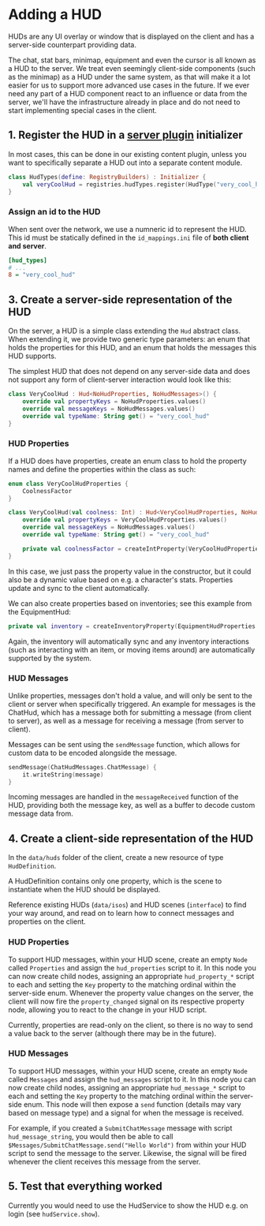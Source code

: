 # Adding a HUD

HUDs are any UI overlay or window that is displayed on the client and has a server-side counterpart providing data.

The chat, stat bars, minimap, equipment and even the cursor is all known as a HUD to the server.
We treat even seemingly client-side components (such as the minimap) as a HUD under the same system, as that will make it a lot easier for us to support more advanced use cases in the future.
If we ever need any part of a HUD component react to an influence or data from the server, we'll have the infrastructure already in place and do not need to start implementing special cases in the client.

## 1. Register the HUD in a [server plugin](server-plugins.md) initializer

In most cases, this can be done in our existing content plugin, unless you want to specifically separate a HUD out into a separate content module.

```kotlin
class HudTypes(define: RegistryBuilders) : Initializer {
    val veryCoolHud = registries.hudTypes.register(HudType("very_cool_hud"))
}
```

### Assign an id to the HUD

When sent over the network, we use a numneric id to represent the HUD. This id must be statically defined in the `id_mappings.ini` file of **both client and server**.

```ini
[hud_types]
# ...
8 = "very_cool_hud"
```

## 3. Create a server-side representation of the HUD

On the server, a HUD is a simple class extending the `Hud` abstract class. When extending it, we provide two generic type parameters: an enum that holds the properties for this HUD, and an enum that holds the messages this HUD supports.

The simplest HUD that does not depend on any server-side data and does not support any form of client-server interaction would look like this:

```kotlin
class VeryCoolHud : Hud<NoHudProperties, NoHudMessages>() {
    override val propertyKeys = NoHudProperties.values()
    override val messageKeys = NoHudMessages.values()
    override val typeName: String get() = "very_cool_hud"
}
```

### HUD Properties

If a HUD does have properties, create an enum class to hold the property names and define the properties within the class as such:

```kotlin
enum class VeryCoolHudProperties {
    CoolnessFactor
}

class VeryCoolHud(val coolness: Int) : Hud<VeryCoolHudProperties, NoHudMessages>() {
    override val propertyKeys = VeryCoolHudProperties.values()
    override val messageKeys = NoHudMessages.values()
    override val typeName: String get() = "very_cool_hud"

    private val coolnessFactor = createIntProperty(VeryCoolHudProperties.CoolnessFactor).from { coolness }
}
```

In this case, we just pass the property value in the constructor, but it could also be a dynamic value based on e.g. a character's stats. Properties update and sync to the client automatically.

We can also create properties based on inventories; see this example from the EquipmentHud:

```kotlin
private val inventory = createInventoryProperty(EquipmentHudProperties.Inventory).from { inventoryMapper[target]?.defaultInventory }
```

Again, the inventory will automatically sync and any inventory interactions (such as interacting with an item, or moving items around) are automatically supported by the system.

### HUD Messages

Unlike properties, messages don't hold a value, and will only be sent to the client or server when specifically triggered.
An example for messages is the ChatHud, which has a message both for submitting a message (from client to server), as well as a message for receiving a message (from server to client).

Messages can be sent using the `sendMessage` function, which allows for custom data to be encoded alongside the message.

```kotlin
sendMessage(ChatHudMessages.ChatMessage) {
    it.writeString(message)
}
```

Incoming messages are handled in the `messageReceived` function of the HUD, providing both the message key, as well as a buffer to decode custom message data from.

## 4. Create a client-side representation of the HUD

In the `data/huds` folder of the client, create a new resource of type `HudDefinition`.

A HudDefinition contains only one property, which is the scene to instantiate when the HUD should be displayed.

Reference existing HUDs (`data/isos`) and HUD scenes (`interface`) to find your way around, and read on to learn how to connect messages and properties on the client.

### HUD Properties

To support HUD messages, within your HUD scene, create an empty `Node` called `Properties` and assign the `hud_properties` script to it.
In this node you can now create child nodes, assigning an appropriate `hud_property_*` script to each and setting the `Key` property to the matching ordinal within the server-side enum.
Whenever the property value changes on the server, the client will now fire the `property_changed` signal on its respective property node, allowing you to react to the change in your HUD script.

Currently, properties are read-only on the client, so there is no way to send a value back to the server (although there may be in the future).

### HUD Messages

To support HUD messages, within your HUD scene, create an empty `Node` called `Messages` and assign the `hud_messages` script to it.
In this node you can now create child nodes, assigning an appropriate `hud_message_*` script to each and setting the `Key` property to the matching ordinal within the server-side enum.
This node will then expose a `send` function (details may vary based on message type) and a signal for when the message is received.

For example, if you created a `SubmitChatMessage` message with script `hud_message_string`, you would then be able to call `$Messages/SubmitChatMessage.send("Hello World")` from within your HUD script to send the message to the server.
Likewise, the signal will be fired whenever the client receives this message from the server.

## 5. Test that everything worked

Currently you would need to use the HudService to show the HUD e.g. on login (see `hudService.show`). 
